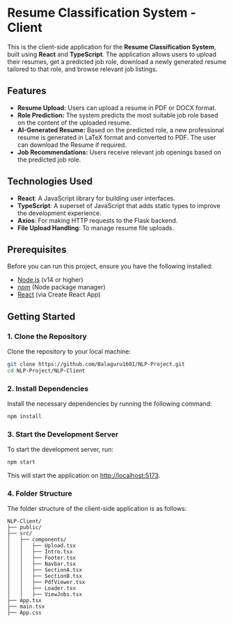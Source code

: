 # Resume Classification System - Client

This is the client-side application for the **Resume Classification System**, built using **React** and **TypeScript**. The application allows users to upload their resumes, get a predicted job role, download a newly generated resume tailored to that role, and browse relevant job listings.

## Features

-   **Resume Upload:** Users can upload a resume in PDF or DOCX format.
-   **Role Prediction:** The system predicts the most suitable job role based on the content of the uploaded resume.
-   **AI-Generated Resume:** Based on the predicted role, a new professional resume is generated in LaTeX format and converted to PDF. The user can download the Resume if required.
-   **Job Recommendations:** Users receive relevant job openings based on the predicted job role.

## Technologies Used

-   **React**: A JavaScript library for building user interfaces.
-   **TypeScript**: A superset of JavaScript that adds static types to improve the development experience.
-   **Axios**: For making HTTP requests to the Flask backend.
-   **File Upload Handling**: To manage resume file uploads.

## Prerequisites

Before you can run this project, ensure you have the following installed:

-   [Node.js](https://nodejs.org/) (v14 or higher)
-   [npm](https://www.npmjs.com/) (Node package manager)
-   [React](https://reactjs.org/) (via Create React App)

## Getting Started

### 1. Clone the Repository

Clone the repository to your local machine:

```bash
git clone https://github.com/Balaguru1601/NLP-Project.git
cd NLP-Project/NLP-Client
```

### 2. Install Dependencies

Install the necessary dependencies by running the following command:

```bash
npm install
```

### 3. Start the Development Server

To start the development server, run:

```bash
npm start
```

This will start the application on [http://localhost:5173](http://localhost:5173).

### 4. Folder Structure

The folder structure of the client-side application is as follows:

```
NLP-Client/
├── public/
├── src/
│   ├── components/
│   │   ├── Upload.tsx
│   │   ├── Intro.tsx
│   │   ├── Footer.tsx
│   │   ├── Navbar.tsx
│   │   ├── SectionA.tsx
│   │   ├── SectionB.tsx
│   │   ├── PdfViewer.tsx
│   │   ├── Loader.tsx
│   │   ├── ViewJobs.tsx
├── App.tsx
├── main.tsx
├── App.css
```
